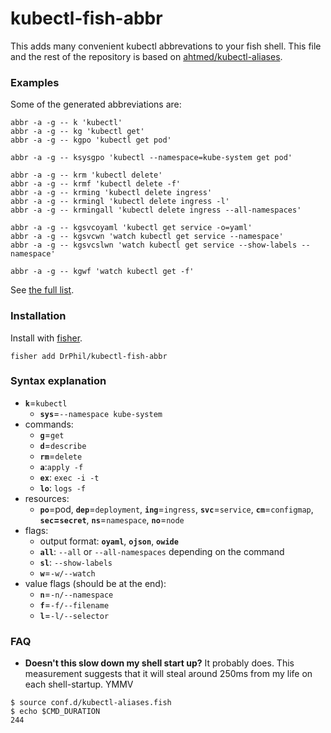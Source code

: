 <!---
# Copyright 2019 Google Inc.
#
# Licensed under the Apache License, Version 2.0 (the "License");
# you may not use this file except in compliance with the License.
# You may obtain a copy of the License at
#
#     https://www.apache.org/licenses/LICENSE-2.0
#
# Unless required by applicable law or agreed to in writing, software
# distributed under the License is distributed on an "AS IS" BASIS,
# WITHOUT WARRANTIES OR CONDITIONS OF ANY KIND, either express or implied.
# See the License for the specific language governing permissions and
# limitations under the License.
#
# This file was edited by Simon Johansson on 2019-10-13.
-->

# kubectl-fish-abbr

This adds many convenient kubectl abbrevations to your fish shell.
This file and the rest of the repository is based on [ahtmed/kubectl-aliases](https://github.com/ahmetb/kubectl-aliases).

### Examples

Some of the generated abbreviations are:

```fish
abbr -a -g -- k 'kubectl'
abbr -a -g -- kg 'kubectl get'
abbr -a -g -- kgpo 'kubectl get pod'

abbr -a -g -- ksysgpo 'kubectl --namespace=kube-system get pod'

abbr -a -g -- krm 'kubectl delete'
abbr -a -g -- krmf 'kubectl delete -f'
abbr -a -g -- krming 'kubectl delete ingress'
abbr -a -g -- krmingl 'kubectl delete ingress -l'
abbr -a -g -- krmingall 'kubectl delete ingress --all-namespaces'

abbr -a -g -- kgsvcoyaml 'kubectl get service -o=yaml'
abbr -a -g -- kgsvcwn 'watch kubectl get service --namespace'
abbr -a -g -- kgsvcslwn 'watch kubectl get service --show-labels --namespace'

abbr -a -g -- kgwf 'watch kubectl get -f'
```

See [the full list](conf.d/kubectl-fish-abbr).

### Installation

Install with [fisher](https://github.com/jorgebucaran/fisher).

```fish
fisher add DrPhil/kubectl-fish-abbr
```

### Syntax explanation

* **`k`**=`kubectl`
  * **`sys`**=`--namespace kube-system`
* commands:
  * **`g`**=`get`
  * **`d`**=`describe`
  * **`rm`**=`delete`
  * **`a`**:`apply -f`
  * **`ex`**: `exec -i -t`
  * **`lo`**: `logs -f`
* resources:
  * **`po`**=pod, **`dep`**=`deployment`, **`ing`**=`ingress`,
    **`svc`**=`service`, **`cm`**=`configmap`, **`sec`=`secret`**,
    **`ns`**=`namespace`, **`no`**=`node`
* flags:
  * output format: **`oyaml`**, **`ojson`**, **`owide`**
  * **`all`**: `--all` or `--all-namespaces` depending on the command
  * **`sl`**: `--show-labels`
  * **`w`**=`-w/--watch`
* value flags (should be at the end):
  * **`n`**=`-n/--namespace`
  * **`f`**=`-f/--filename`
  * **`l`**=`-l/--selector`
  
### FAQ

- **Doesn't this slow down my shell start up?** It probably does. This measurement suggests that it will steal around 250ms from my life on each shell-startup. YMMV

```console
$ source conf.d/kubectl-aliases.fish
$ echo $CMD_DURATION
244

```
